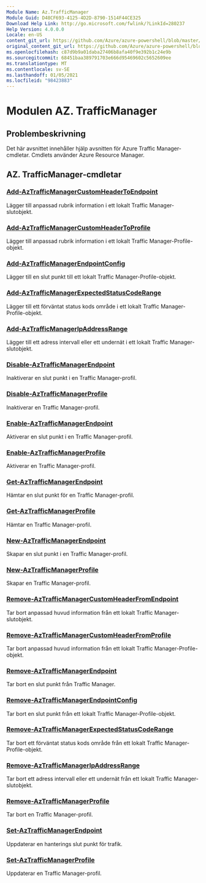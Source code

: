 ```yaml
---
Module Name: Az.TrafficManager
Module Guid: D48CF693-4125-4D2D-8790-1514F44CE325
Download Help Link: http://go.microsoft.com/fwlink/?LinkId=280237
Help Version: 4.0.0.0
Locale: en-US
content_git_url: https://github.com/Azure/azure-powershell/blob/master/src/TrafficManager/TrafficManager/help/Az.TrafficManager.md
original_content_git_url: https://github.com/Azure/azure-powershell/blob/master/src/TrafficManager/TrafficManager/help/Az.TrafficManager.md
ms.openlocfilehash: c87d9b9a01daba27406b8afa40f9e392b1c24e9b
ms.sourcegitcommit: 68451baa389791703e666d95469602c5652609ee
ms.translationtype: MT
ms.contentlocale: sv-SE
ms.lasthandoff: 01/05/2021
ms.locfileid: "98423883"
---
```

# Modulen AZ. TrafficManager
## Problembeskrivning
Det här avsnittet innehåller hjälp avsnitten för Azure Traffic Manager-cmdletar. Cmdlets använder Azure Resource Manager.

## AZ. TrafficManager-cmdletar
### [Add-AzTrafficManagerCustomHeaderToEndpoint](Add-AzTrafficManagerCustomHeaderToEndpoint.md)
Lägger till anpassad rubrik information i ett lokalt Traffic Manager-slutobjekt.

### [Add-AzTrafficManagerCustomHeaderToProfile](Add-AzTrafficManagerCustomHeaderToProfile.md)
Lägger till anpassad rubrik information i ett lokalt Traffic Manager-Profile-objekt.

### [Add-AzTrafficManagerEndpointConfig](Add-AzTrafficManagerEndpointConfig.md)
Lägger till en slut punkt till ett lokalt Traffic Manager-Profile-objekt.

### [Add-AzTrafficManagerExpectedStatusCodeRange](Add-AzTrafficManagerExpectedStatusCodeRange.md)
Lägger till ett förväntat status kods område i ett lokalt Traffic Manager-Profile-objekt.

### [Add-AzTrafficManagerIpAddressRange](Add-AzTrafficManagerIpAddressRange.md)
Lägger till ett adress intervall eller ett undernät i ett lokalt Traffic Manager-slutobjekt.

### [Disable-AzTrafficManagerEndpoint](Disable-AzTrafficManagerEndpoint.md)
Inaktiverar en slut punkt i en Traffic Manager-profil.

### [Disable-AzTrafficManagerProfile](Disable-AzTrafficManagerProfile.md)
Inaktiverar en Traffic Manager-profil.

### [Enable-AzTrafficManagerEndpoint](Enable-AzTrafficManagerEndpoint.md)
Aktiverar en slut punkt i en Traffic Manager-profil.

### [Enable-AzTrafficManagerProfile](Enable-AzTrafficManagerProfile.md)
Aktiverar en Traffic Manager-profil.

### [Get-AzTrafficManagerEndpoint](Get-AzTrafficManagerEndpoint.md)
Hämtar en slut punkt för en Traffic Manager-profil.

### [Get-AzTrafficManagerProfile](Get-AzTrafficManagerProfile.md)
Hämtar en Traffic Manager-profil.

### [New-AzTrafficManagerEndpoint](New-AzTrafficManagerEndpoint.md)
Skapar en slut punkt i en Traffic Manager-profil.

### [New-AzTrafficManagerProfile](New-AzTrafficManagerProfile.md)
Skapar en Traffic Manager-profil.

### [Remove-AzTrafficManagerCustomHeaderFromEndpoint](Remove-AzTrafficManagerCustomHeaderFromEndpoint.md)
Tar bort anpassad huvud information från ett lokalt Traffic Manager-slutobjekt.

### [Remove-AzTrafficManagerCustomHeaderFromProfile](Remove-AzTrafficManagerCustomHeaderFromProfile.md)
Tar bort anpassad huvud information från ett lokalt Traffic Manager-Profile-objekt.

### [Remove-AzTrafficManagerEndpoint](Remove-AzTrafficManagerEndpoint.md)
Tar bort en slut punkt från Traffic Manager.

### [Remove-AzTrafficManagerEndpointConfig](Remove-AzTrafficManagerEndpointConfig.md)
Tar bort en slut punkt från ett lokalt Traffic Manager-Profile-objekt.

### [Remove-AzTrafficManagerExpectedStatusCodeRange](Remove-AzTrafficManagerExpectedStatusCodeRange.md)
Tar bort ett förväntat status kods område från ett lokalt Traffic Manager-Profile-objekt.

### [Remove-AzTrafficManagerIpAddressRange](Remove-AzTrafficManagerIpAddressRange.md)
Tar bort ett adress intervall eller ett undernät från ett lokalt Traffic Manager-slutobjekt.

### [Remove-AzTrafficManagerProfile](Remove-AzTrafficManagerProfile.md)
Tar bort en Traffic Manager-profil.

### [Set-AzTrafficManagerEndpoint](Set-AzTrafficManagerEndpoint.md)
Uppdaterar en hanterings slut punkt för trafik.

### [Set-AzTrafficManagerProfile](Set-AzTrafficManagerProfile.md)
Uppdaterar en Traffic Manager-profil.

